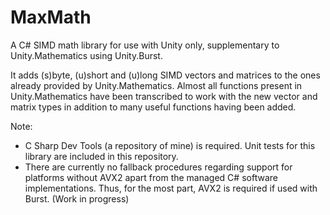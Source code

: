 # MaxMath
A C# SIMD math library for use with Unity only, supplementary to Unity.Mathematics using Unity.Burst. 

It adds (s)byte, (u)short and (u)long SIMD vectors and matrices to the ones already provided by Unity.Mathematics. 
Almost all functions present in Unity.Mathematics have been transcribed to work with the new vector and matrix types in addition to many useful functions having been added.

Note: 
- C Sharp Dev Tools (a repository of mine) is required. Unit tests for this library are included in this repository.
- There are currently no fallback procedures regarding support for platforms without AVX2 apart from the managed C# software implementations. Thus, for the most part, AVX2 is required if used with Burst. (Work in progress)
